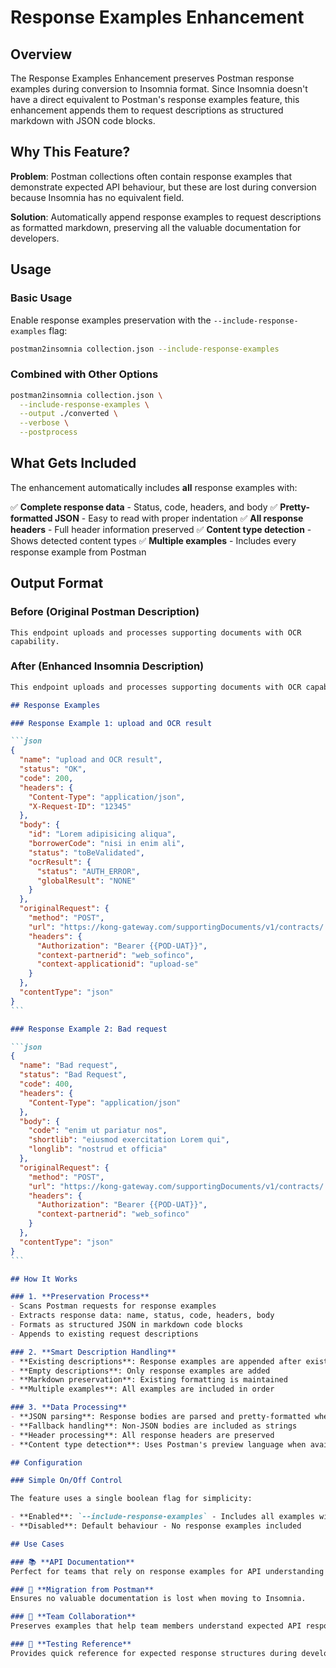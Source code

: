 # Response Examples Enhancement

## Overview

The Response Examples Enhancement preserves Postman response examples during conversion to Insomnia format. Since Insomnia doesn't have a direct equivalent to Postman's response examples feature, this enhancement appends them to request descriptions as structured markdown with JSON code blocks.

## Why This Feature?

**Problem**: Postman collections often contain response examples that demonstrate expected API behaviour, but these are lost during conversion because Insomnia has no equivalent field.

**Solution**: Automatically append response examples to request descriptions as formatted markdown, preserving all the valuable documentation for developers.

## Usage

### Basic Usage

Enable response examples preservation with the `--include-response-examples` flag:

```bash
postman2insomnia collection.json --include-response-examples
```

### Combined with Other Options

```bash
postman2insomnia collection.json \
  --include-response-examples \
  --output ./converted \
  --verbose \
  --postprocess
```

## What Gets Included

The enhancement automatically includes **all** response examples with:

✅ **Complete response data** - Status, code, headers, and body
✅ **Pretty-formatted JSON** - Easy to read with proper indentation
✅ **All response headers** - Full header information preserved
✅ **Content type detection** - Shows detected content types
✅ **Multiple examples** - Includes every response example from Postman

## Output Format

### Before (Original Postman Description)
```
This endpoint uploads and processes supporting documents with OCR capability.
```

### After (Enhanced Insomnia Description)
````markdown
This endpoint uploads and processes supporting documents with OCR capability.

## Response Examples

### Response Example 1: upload and OCR result

```json
{
  "name": "upload and OCR result",
  "status": "OK",
  "code": 200,
  "headers": {
    "Content-Type": "application/json",
    "X-Request-ID": "12345"
  },
  "body": {
    "id": "Lorem adipisicing aliqua",
    "borrowerCode": "nisi in enim ali",
    "status": "toBeValidated",
    "ocrResult": {
      "status": "AUTH_ERROR",
      "globalResult": "NONE"
    }
  },
  "originalRequest": {
    "method": "POST",
    "url": "https://kong-gateway.com/supportingDocuments/v1/contracts/:id/supportingDocuments/:documentId/upload",
    "headers": {
      "Authorization": "Bearer {{POD-UAT}}",
      "context-partnerid": "web_sofinco",
      "context-applicationid": "upload-se"
    }
  },
  "contentType": "json"
}
```

### Response Example 2: Bad request

```json
{
  "name": "Bad request",
  "status": "Bad Request",
  "code": 400,
  "headers": {
    "Content-Type": "application/json"
  },
  "body": {
    "code": "enim ut pariatur nos",
    "shortlib": "eiusmod exercitation Lorem qui",
    "longlib": "nostrud et officia"
  },
  "originalRequest": {
    "method": "POST",
    "url": "https://kong-gateway.com/supportingDocuments/v1/contracts/:id/supportingDocuments/:documentId/upload",
    "headers": {
      "Authorization": "Bearer {{POD-UAT}}",
      "context-partnerid": "web_sofinco"
    }
  },
  "contentType": "json"
}
```

## How It Works

### 1. **Preservation Process**
- Scans Postman requests for response examples
- Extracts response data: name, status, code, headers, body
- Formats as structured JSON in markdown code blocks
- Appends to existing request descriptions

### 2. **Smart Description Handling**
- **Existing descriptions**: Response examples are appended after existing content
- **Empty descriptions**: Only response examples are added
- **Markdown preservation**: Existing formatting is maintained
- **Multiple examples**: All examples are included in order

### 3. **Data Processing**
- **JSON parsing**: Response bodies are parsed and pretty-formatted when possible
- **Fallback handling**: Non-JSON bodies are included as strings
- **Header processing**: All response headers are preserved
- **Content type detection**: Uses Postman's preview language when available

## Configuration

### Simple On/Off Control

The feature uses a single boolean flag for simplicity:

- **Enabled**: `--include-response-examples` - Includes all examples with full formatting
- **Disabled**: Default behaviour - No response examples included

## Use Cases

### 📚 **API Documentation**
Perfect for teams that rely on response examples for API understanding and testing.

### 🔄 **Migration from Postman**
Ensures no valuable documentation is lost when moving to Insomnia.

### 👥 **Team Collaboration**
Preserves examples that help team members understand expected API responses.

### 🧪 **Testing Reference**
Provides quick reference for expected response structures during development, or when creating mocks
